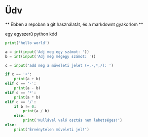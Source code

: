 # Üdv
** Ebben a repoban a git használatát, és a markdownt gyakorlom **


egy egyszerű python kód
```python
print('hello world')

a = int(input('Adj meg egy számot: '))
b = int(input('Adj meg mégegy számot: '))

c = input('add meg a műveleti jelet (+,-,*,/): ')

if c == '+': 
    print(a + b)
elif c == '-': 
    print(a - b)
elif c == '*': 
    print(a * b)
elif c == '/': 
    if b != 0:
        print(a / b)
    else:
        print('Nullával való osztás nem lehetséges!')
else:
    print('Érvénytelen műveleti jel!')
  
```